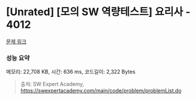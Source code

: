 # [Unrated] [모의 SW 역량테스트] 요리사 - 4012 

[문제 링크](https://swexpertacademy.com/main/code/problem/problemDetail.do?contestProbId=AWIeUtVakTMDFAVH) 

### 성능 요약

메모리: 22,708 KB, 시간: 636 ms, 코드길이: 2,322 Bytes



> 출처: SW Expert Academy, https://swexpertacademy.com/main/code/problem/problemList.do